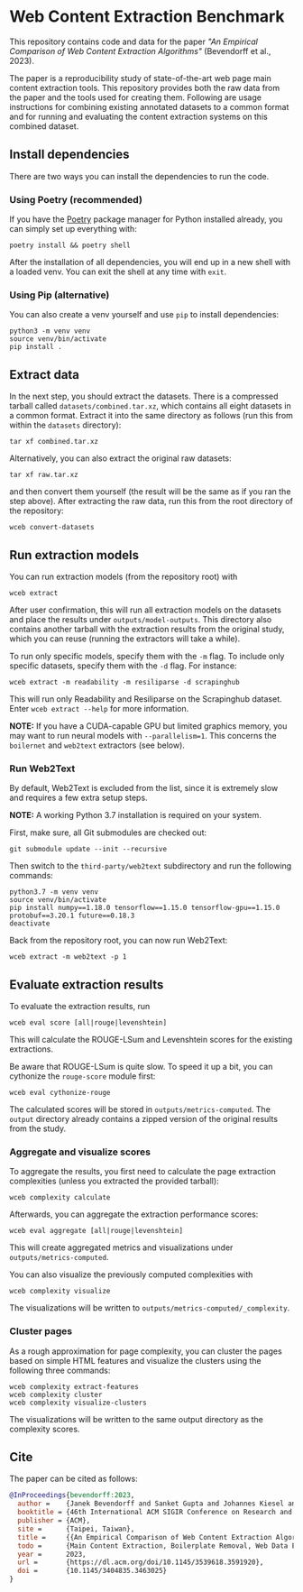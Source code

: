 # Web Content Extraction Benchmark

This repository contains code and data for the paper *"An Empirical Comparison of Web Content Extraction Algorithms"* (Bevendorff et al., 2023).

The paper is a reproducibility study of state-of-the-art web page main content extraction tools. This repository provides both the raw data from the paper and the tools used for creating them. Following are usage instructions for combining existing annotated datasets to a common format and for running and evaluating the content extraction systems on this combined dataset.

## Install dependencies

There are two ways you can install the dependencies to run the code.

### Using Poetry (recommended)

If you have the [Poetry](https://python-poetry.org/) package manager for Python installed already, you can simply set up everything with:

```console
poetry install && poetry shell
```
After the installation of all dependencies, you will end up in a new shell with a loaded venv. You can exit the shell at any time with `exit`.

### Using Pip (alternative)

You can also create a venv yourself and use `pip` to install dependencies:

```console
python3 -m venv venv
source venv/bin/activate
pip install .
```

## Extract data
In the next step, you should extract the datasets. There is a compressed tarball called ``datasets/combined.tar.xz``, which contains all eight datasets in a common format. Extract it into the same directory as follows (run this from within the `datasets` directory):

```console
tar xf combined.tar.xz
```

Alternatively, you can also extract the original raw datasets:

```console
tar xf raw.tar.xz
```

and then convert them yourself (the result will be the same as if you ran the step above). After extracting the raw data, run this from the root directory of the repository:

```console
wceb convert-datasets
```

## Run extraction models

You can run extraction models (from the repository root) with

```console
wceb extract
```

After user confirmation, this will run all extraction models on the datasets and place the results under `outputs/model-outputs`. This directory also contains another tarball with the extraction results from the original study, which you can reuse (running the extractors will take a while).

To run only specific models, specify them with the `-m` flag. To include only specific datasets, specify them with the `-d` flag. For instance:

```console
wceb extract -m readability -m resiliparse -d scrapinghub
```

This will run only Readability and Resiliparse on the Scrapinghub dataset. Enter `wceb extract --help` for more information.


**NOTE:** If you have a CUDA-capable GPU but limited graphics memory, you may want to run neural models with ``--parallelism=1``. This concerns the `boilernet` and `web2text` extractors (see below).


### Run Web2Text

By default, Web2Text is excluded from the list, since it is extremely slow and requires a few extra setup steps.

**NOTE:** A working Python 3.7 installation is required on your system.

First, make sure, all Git submodules are checked out:

```console
git submodule update --init --recursive
```

Then switch to the `third-party/web2text` subdirectory and run the following commands:

```console
python3.7 -m venv venv
source venv/bin/activate
pip install numpy==1.18.0 tensorflow==1.15.0 tensorflow-gpu==1.15.0 protobuf==3.20.1 future==0.18.3
deactivate
```

Back from the repository root, you can now run Web2Text:

```console
wceb extract -m web2text -p 1
```

## Evaluate extraction results

To evaluate the extraction results, run

```console
wceb eval score [all|rouge|levenshtein]
```

This will calculate the ROUGE-LSum and Levenshtein scores for the existing extractions.

Be aware that ROUGE-LSum is quite slow. To speed it up a bit, you can cythonize the `rouge-score` module first:

```console
wceb eval cythonize-rouge
```

The calculated scores will be stored in `outputs/metrics-computed`. The `output` directory already contains a zipped version of the original results from the study.

### Aggregate and visualize scores

To aggregate the results, you first need to calculate the page extraction complexities (unless you extracted the provided tarball):

```console
wceb complexity calculate
```

Afterwards, you can aggregate the extraction performance scores:

```console
wceb eval aggregate [all|rouge|levenshtein]
```

This will create aggregated metrics and visualizations under `outputs/metrics-computed`.

You can also visualize the previously computed complexities with

```console
wceb complexity visualize
```

The visualizations will be written to `outputs/metrics-computed/_complexity`.

### Cluster pages

As a rough approximation for page complexity, you can cluster the pages based on simple HTML features and visualize the clusters using the following three commands:

```console
wceb complexity extract-features
wceb complexity cluster
wceb complexity visualize-clusters
```

The visualizations will be written to the same output directory as the complexity scores.

## Cite

The paper can be cited as follows:

```bibtex
@InProceedings{bevendorff:2023,
  author =    {Janek Bevendorff and Sanket Gupta and Johannes Kiesel and Benno Stein},
  booktitle = {46th International ACM SIGIR Conference on Research and Development in Information Retrieval (SIGIR 2023)},
  publisher = {ACM},
  site =      {Taipei, Taiwan},
  title =     {{An Empirical Comparison of Web Content Extraction Algorithms}},
  todo =      {Main Content Extraction, Boilerplate Removal, Web Data Extraction},
  year =      2023,
  url =       {https://dl.acm.org/doi/10.1145/3539618.3591920},
  doi =       {10.1145/3404835.3463025}
}
```
